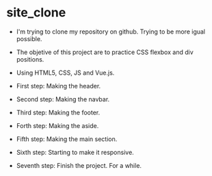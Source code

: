 # site_clone

- I'm trying to clone my repository on github. Trying to be more igual possible.
- The objetive of this project are to practice CSS flexbox and div positions.

- Using HTML5, CSS, JS and Vue.js.

- First step: Making the header.
- Second step: Making the navbar.
- Third step: Making the footer.
- Forth step: Making the aside.
- Fifth step: Making the main section.
- Sixth step: Starting to make it responsive.
- Seventh step: Finish the project. For a while.
